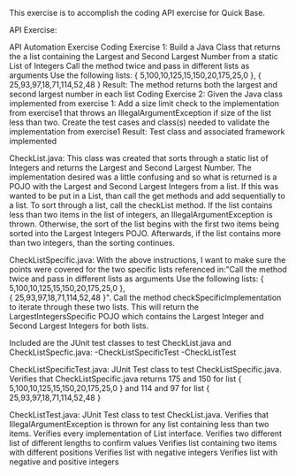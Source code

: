 This exercise is to accomplish the coding API exercise for Quick Base.

API Exercise: 

API Automation Exercise
Coding Exercise 1:
Build a Java Class that returns the a list containing the Largest and Second Largest Number 
from a static List of Integers
Call the method twice and pass in different lists as arguments
Use the following lists:  { 5,100,10,125,15,150,20,175,25,0 },  { 25,93,97,18,71,114,52,48 }
Result: The method returns both the largest and second largest number in each list
Coding Exercise 2:
Given the Java class implemented from exercise 1:
Add a size limit check to the implementation from exercise1 that throws an IllegalArgumentException if size of the list less than two.
Create the test cases and class(s) needed to validate the implementation from exercise1
Result: Test class and associated framework implemented



CheckList.java:
This class was created that sorts through a static list of Integers and 
returns the Largest and Second Largest Number. The implementation
desired was a little confusing and so what is returned is a POJO with the Largest and
Second Largest Integers from a list. If this was wanted to be put in a List, than call the get
methods and add sequentially to a list.
To sort through a list, call the checkList method. If the list contains less than two items in
the list of integers, an IllegalArgumentException is thrown.
Otherwise, the sort of the list begins with the first two items being sorted into the Largest Integers
POJO. Afterwards, if the list contains more than two integers, than the sorting continues.

CheckListSpecific.java:
With the above instructions, I want to make sure the points were covered for the two specific lists
referenced in:"Call the method twice and pass in different lists as arguments
Use the following lists:  { 5,100,10,125,15,150,20,175,25,0 },  
{ 25,93,97,18,71,114,52,48 }".
Call the method checkSpecificImplementation to iterate through these two lists. This will return
the LargestIntegersSpecific POJO which contains the Largest Integer and Second Largest Integers 
for both lists.

Included are the JUnit test classes to test CheckList.java and CheckListSpecfic.java:
-CheckListSpecificTest
-CheckListTest

CheckListSpecificTest.java:
JUnit Test class to test CheckListSpecific.java. Verifies that CheckListSpecific.java returns
175 and 150 for list { 5,100,10,125,15,150,20,175,25,0 } and 114 and 97 for list { 25,93,97,18,71,114,52,48 }

CheckListTest.java:
JUnit Test class to test CheckList.java.
Verifies that IllegalArgumentException is thrown for any list containing less than two items.
Verifies every implementation of List interface.
Verifies two different list of different lengths to confirm values
Verifies list containing two items with different positions
Verifies list with negative integers
Verifies list with negative and positive integers